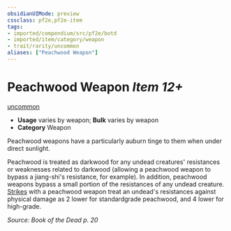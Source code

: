 ```yaml
---
obsidianUIMode: preview
cssclass: pf2e,pf2e-item
tags:
- imported/compendium/src/pf2e/botd
- imported/item/category/weapon
- trait/rarity/uncommon
aliases: ["Peachwood Weapon"]
---
```

# Peachwood Weapon *Item 12+*  
[uncommon](uncommon.md)  

- **Usage** varies by weapon; **Bulk** varies by weapon
- **Category** Weapon

Peachwood weapons have a particularly auburn tinge to them when under direct sunlight.

Peachwood is treated as darkwood for any undead creatures' resistances or weaknesses related to darkwood (allowing a peachwood weapon to bypass a jiang-shi's resistance, for example). In addition, peachwood weapons bypass a small portion of the resistances of any undead creature. [Strikes](strike.md) with a peachwood weapon treat an undead's resistances against physical damage as 2 lower for standardgrade peachwood, and 4 lower for high-grade.

*Source: Book of the Dead p. 20*